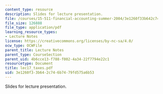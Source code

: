 ```yaml
---
content_type: resource
description: Slides for lecture presentation.
file: /courses/15-511-financial-accounting-summer-2004/3e1260f33b642c746b7479fd575a6b53_lec17_taxes.pdf
file_size: 126888
file_type: application/pdf
learning_resource_types:
- Lecture Notes
license: https://creativecommons.org/licenses/by-nc-sa/4.0/
ocw_type: OCWFile
parent_title: Lecture Notes
parent_type: CourseSection
parent_uid: 4b6cce13-f788-f002-4a34-22f7794e22c1
resourcetype: Document
title: lec17_taxes.pdf
uid: 3e1260f3-3b64-2c74-6b74-79fd575a6b53
---
```

Slides for lecture presentation.